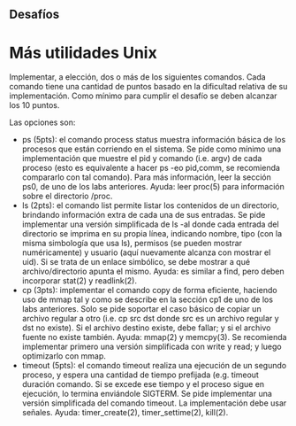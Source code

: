 ## Desafíos
# Más utilidades Unix
Implementar, a elección, dos o más de los siguientes comandos. Cada comando tiene una cantidad de puntos basado en la dificultad relativa de su implementación. Como mínimo para cumplir el desafío se deben alcanzar los 10 puntos.

Las opciones son:
- ps (5pts): el comando process status muestra información básica de los procesos que están corriendo en el sistema. Se pide como mínimo una implementación que muestre el pid y comando (i.e. argv) de cada proceso (esto es equivalente a hacer ps -eo pid,comm, se recomienda compararlo con tal comando). Para más información, leer la sección ps0, de uno de los labs anteriores. Ayuda: leer proc(5) para información sobre el directorio /proc.
- ls (2pts): el comando list permite listar los contenidos de un directorio, brindando información extra de cada una de sus entradas. Se pide implementar una versión simplificada de ls -al donde cada entrada del directorio se imprima en su propia línea, indicando nombre, tipo (con la misma simbología que usa ls), permisos (se pueden mostrar numéricamente) y usuario (aquí nuevamente alcanza con mostrar el uid). Si se trata de un enlace simbólico, se debe mostrar a qué archivo/directorio apunta el mismo. Ayuda: es similar a find, pero deben incorporar stat(2) y readlink(2).
- cp (3pts): implementar el comando copy de forma eficiente, haciendo uso de mmap tal y como se describe en la sección cp1 de uno de los labs anteriores. Solo se pide soportar el caso básico de copiar un archivo regular a otro (i.e. cp src dst donde src es un archivo regular y dst no existe). Si el archivo destino existe, debe fallar; y si el archivo fuente no existe también. Ayuda: mmap(2) y memcpy(3). Se recomienda implementar primero una versión simplificada con write y read; y luego optimizarlo con mmap.
- timeout (5pts): el comando timeout realiza una ejecución de un segundo proceso, y espera una cantidad de tiempo prefijada (e.g. timeout duración comando. Si se excede ese tiempo y el proceso sigue en ejecución, lo termina enviándole SIGTERM. Se pide implementar una versión simplificada del comando timeout. La implementación debe usar señales. Ayuda: timer_create(2), timer_settime(2), kill(2).
